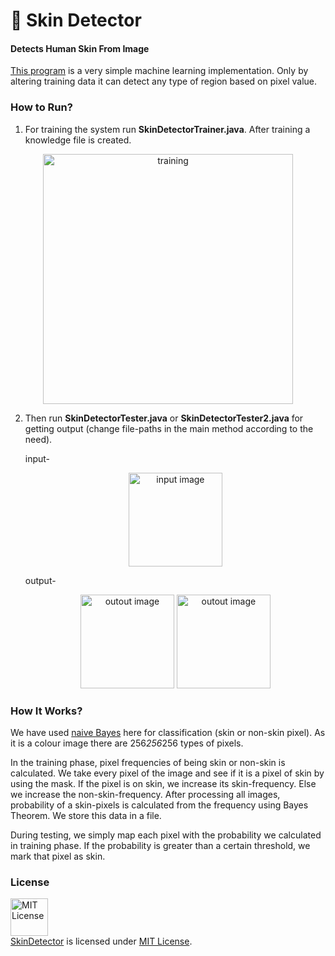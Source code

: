 # :dancer: Skin Detector
#### Detects Human Skin From Image
[This program](http://minhaskamal.github.io/SkinDetector) is a very simple machine learning implementation. Only by altering training data it can detect any type of region based on pixel value.

### How to Run?
1. For training the system run **SkinDetectorTrainer.java**. After training a knowledge file is created.

  <div align="center">
    <img src="https://cloud.githubusercontent.com/assets/5456665/20896606/cbaa3d56-bb48-11e6-9277-c236eaf23b9b.png" alt="training" width="400" height=auto/>
  </div>

2. Then run **SkinDetectorTester.java** or **SkinDetectorTester2.java** for getting output (change file-paths in the main method according to the need).

   input-
     <div align="center">
       <img src="https://cloud.githubusercontent.com/assets/5456665/20897840/33f1084a-bb4e-11e6-90d0-3751ed9574e1.jpg" alt="input image" width="150" height=auto/>
     </div>
  
   output-
     <div align="center">
       <img src="https://cloud.githubusercontent.com/assets/5456665/20897841/3427d640-bb4e-11e6-8163-230587d5bb71.png" alt="outout image" width="150" height=auto/>
       <img src="https://cloud.githubusercontent.com/assets/5456665/20898055/0e565fd0-bb4f-11e6-9bea-963a333794d5.png" alt="outout image" width="150" height=auto/>
     </div>
  
### How It Works?
We have used [naive Bayes](https://en.wikipedia.org/wiki/Naive_Bayes_classifier) here for classification (skin or non-skin pixel). As it is a colour image there are 256*256*256 types of pixels. 

In the training phase, pixel frequencies of being skin or non-skin is calculated. We take every pixel of the image and see if it is a pixel of skin by using the mask. If the pixel is on skin, we increase its skin-frequency. Else we increase the non-skin-frequency. After processing all images, probability of a skin-pixels is calculated from the frequency using Bayes Theorem. We store this data in a file.

During testing, we simply map each pixel with the probability we calculated in training phase. If the probability is greater than a certain threshold, we mark that pixel as skin.

### License
<a rel="license" href="https://opensource.org/licenses/MIT"><img alt="MIT License" src="https://cloud.githubusercontent.com/assets/5456665/18950087/fbe0681a-865f-11e6-9552-e59d038d5913.png" width="60em" height=auto/></a><br/><a href="https://github.com/MinhasKamal/SkinDetector">SkinDetector</a> is licensed under <a rel="license" href="https://opensource.org/licenses/MIT">MIT License</a>.
